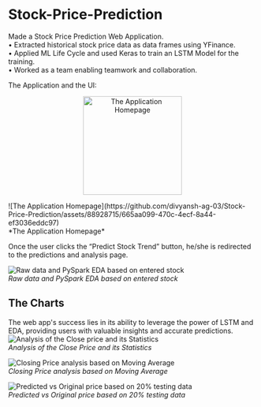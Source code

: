 # Stock-Price-Prediction
Made a Stock Price Prediction Web Application.<br>
• Extracted historical stock price data as data frames using YFinance.<br>
• Applied ML Life Cycle and used Keras to train an LSTM Model for the
training.<br>
• Worked as a team enabling teamwork and collaboration.<br>

The Application and the UI: <br>
<p align="center">
    <img width="200" src="https://github.com/divyansh-ag-03/Stock-Price-Prediction/assets/88928715/665aa099-470c-4ecf-8a44-ef3036eddc97" alt="The Application Homepage">
</p>
![The Application Homepage](https://github.com/divyansh-ag-03/Stock-Price-Prediction/assets/88928715/665aa099-470c-4ecf-8a44-ef3036eddc97) <br>
*The Application Homepage*

Once the user clicks the “Predict Stock Trend” button, he/she is redirected to the predictions and analysis page. <br>

![Raw data and PySpark EDA based on entered stock](https://github.com/divyansh-ag-03/Stock-Price-Prediction/assets/88928715/65d0c54a-a967-4c23-980b-598eb7ff32ec) <br>
*Raw data and PySpark EDA based on entered stock*

## The Charts 

The web app's success lies in its ability to leverage the power of LSTM and EDA, providing users with valuable insights and accurate predictions. <br>
![Analysis of the Close price and its Statistics](https://github.com/divyansh-ag-03/Stock-Price-Prediction/assets/88928715/5b9b4744-3ec8-4748-b119-b8bf0eb35876) <br>
*Analysis of the Close Price and its Statistics*

![Closing Price analysis based on Moving Average](https://github.com/divyansh-ag-03/Stock-Price-Prediction/assets/88928715/66a4f978-4a56-497b-b26c-0ab1d9e5c59b) <br>
*Closing Price analysis based on Moving Average*

![Predicted vs Original price based on 20% testing data](https://github.com/divyansh-ag-03/Stock-Price-Prediction/assets/88928715/e5a5bdd7-2dbf-4913-8464-827f307dd833) <br>
*Predicted vs Original price based on 20% testing data*
